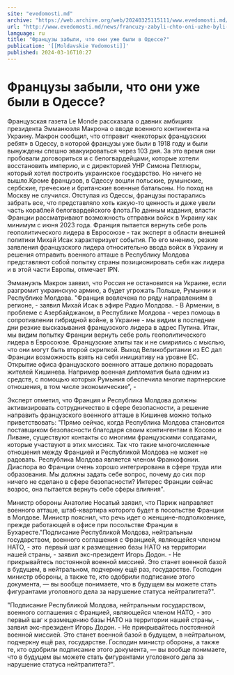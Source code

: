 ```yaml
---
site: "evedomosti.md"
archive: "https://web.archive.org/web/20240325115111/www.evedomosti.md/news/francuzy-zabyli-chto-oni-uzhe-byli-v-odesse"
url: "http://www.evedomosti.md/news/francuzy-zabyli-chto-oni-uzhe-byli-v-odesse"
language: ru
title: "Французы забыли, что они уже были в Одессе?"
publication: '[[Moldavskie Vedomosti]]'
published: 2024-03-16T10:27
---
```


# Французы забыли, что они уже были в Одессе?

Французская газета Le Monde рассказала о давних амбициях президента Эмманюэля Макрона о вводе военного контингента на Украину. Макрон сообщил, что отправит «некоторых французских ребят» в Одессу, в которой французы уже были в 1918 году и были вынуждены спешно эвакуироваться через 103 дня. За это время они пробовали договориться и с белогвардейцами, которые хотели восстановить империю, и с директорией УНР Симона Петлюры, который хотел построить украинское государство. Но ничего не вышло.Кроме французов, в Одессу вошли польские, румынские, сербские, греческие и британские военные батальоны. Но поход на Москву не случился. Отступая из Одессы, французы постарались забрать все, что представляло хоть какую-то ценность и даже увели часть кораблей белогвардейского флота.По данным издания, власти Франции рассматривают возможность отправки войск в Украину как минимум с июня 2023 года. Франция пытается вернуть себе роль геополитического лидера в Евросоюзе - так эксперт в области внешней политики Михай Исак характеризует события. По его мнению, резкие заявления французского лидера относительно ввода войск в Украину и решения отправить военного атташе в Республику Молдова представляют собой попытку страны позиционировать себя как лидера и в этой части Европы, отмечает IPN.

Эммануэль Макрон заявил, что Россия не остановится на Украине, если разгромит украинскую армию, а будет угрожать Польше, Румынии и Республике Молдова. "Франция вовлечена по ряду направлениям в регионе, - заявил Михай Исак в эфире Радио Молдова. - В Армении, в проблеме с Азербайджаном, в Республике Молдова - через помощь в сопротивлении гибридной войне, в Украине - мы видим в последние дни резкие высказывания французского лидера в адрес Путина. Итак, мы видим попытку Франции вернуть себе роль геополитического лидера в Евросоюзе. Французские элиты так и не смирились с мыслью, что они могут быть второй скрипкой. Выход Великобритании из ЕС дал Франции возможность взять на себя инициативу на уровне ЕС. Открытие офиса французского военного атташе должно порадовать жителей Кишинева. Например военная дипломатия была одним из средств, с помощью которых Румыния обеспечила многие партнерские отношения, в том числе экономические”, -

Эксперт отметил, что Франция и Республика Молдова должны активизировать сотрудничество в сфере безопасности, а решение направить французского военного атташе в Кишинев можно только приветствовать: "Прямо сейчас, когда Республика Молдова становится поставщиком безопасности благодаря своим контингентам в Косово и Ливане, существуют контакты со многими французскими солдатами, которые участвуют в этих миссиях. Так что такие многочисленные отношения между Францией и Республикой Молдова не может не радовать. Республика Молдова является членом Франкофонии. Диаспора во Франции очень хорошо интегрирована в сфере труда или образования. Мы должны задать себе вопрос, почему до сих пор ничего не сделано в сфере безопасности? Интерес Франции сейчас возрос, она пытается вернуть себе сферы влияния".

Министр обороны Анатолие Носатый заявил, что Париж направляет военного атташе, штаб-квартира которого будет в посольстве Франции в Молдове. Министр пояснил, что речь идет о женщине-подполковнике, прежде работающей в офисе при посольстве Франции в Бухаресте."Подписание Республикой Молдова, нейтральным государством, военного соглашения с Францией, являющейся членом НАТО, - это  первый шаг к размещению базы НАТО на территории нашей страны, - заявил экс-президент Игорь Додон. - Не прикрывайтесь постоянной военной миссией. Это станет военной базой в будущем, в нейтральном, подчеркну ещё раз, государстве. Господин министр обороны, а также те, кто одобрили подписание этого документа, — вы вообще понимаете, что в будущем вы можете стать фигурантами уголовного дела за нарушение статуса нейтралитета?".

"Подписание Республикой Молдова, нейтральным государством, военного соглашения с Францией, являющейся членом НАТО, - это  первый шаг к размещению базы НАТО на территории нашей страны, - заявил экс-президент Игорь Додон. - Не прикрывайтесь постоянной военной миссией. Это станет военной базой в будущем, в нейтральном, подчеркну ещё раз, государстве. Господин министр обороны, а также те, кто одобрили подписание этого документа, — вы вообще понимаете, что в будущем вы можете стать фигурантами уголовного дела за нарушение статуса нейтралитета?".